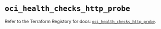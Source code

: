 # `oci_health_checks_http_probe`

Refer to the Terraform Registory for docs: [`oci_health_checks_http_probe`](https://registry.terraform.io/providers/oracle/oci/6.18.0/docs/resources/health_checks_http_probe).
